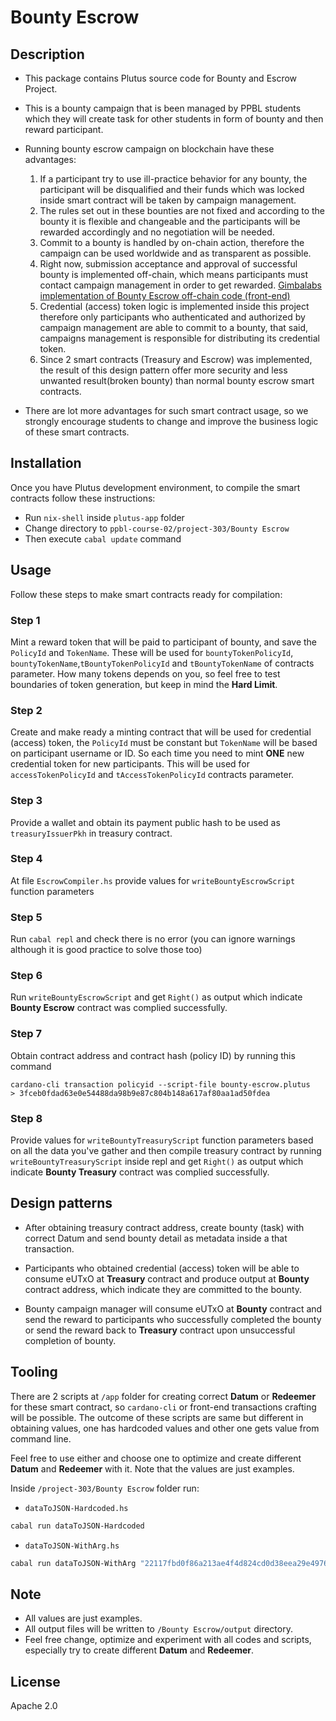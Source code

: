 # Bounty Escrow

## Description

- This package contains Plutus source code for Bounty and Escrow Project.

- This is a bounty campaign that is been managed by PPBL students which they will create task for other students in form of bounty and then reward participant.

- Running bounty escrow campaign on blockchain have these advantages:
    1. If a participant try to use ill-practice behavior for any bounty, the participant will be disqualified and their funds which was locked inside smart contract will be taken by campaign management.
    2. The rules set out in these bounties are not fixed and according to the bounty it is flexible and changeable and the participants will be rewarded accordingly and no negotiation will be needed.
    3. Commit to a bounty is handled by on-chain action, therefore the campaign can be used worldwide and as transparent as possible.
    4. Right now, submission acceptance and approval of successful bounty is implemented off-chain, which means participants must contact campaign management in order to get rewarded. [Gimbalabs implementation of Bounty Escrow off-chain code (front-end)](https://gitlab.com/gimbalabs/gimbal-bounty-treasury-and-escrow/gimbal-tracker-v1)
    5. Credential (access) token logic is implemented inside this project therefore only participants who authenticated and authorized by campaign management are able to commit to a bounty, that said, campaigns management is responsible for distributing its credential token.
    6. Since 2 smart contracts (Treasury and Escrow) was implemented, the result of this design pattern offer more security and less unwanted result(broken bounty) than normal bounty escrow smart contracts.

- There are lot more advantages for such smart contract usage, so we strongly encourage students to change and improve the business logic of these smart contracts.

## Installation

Once you have Plutus development environment, to compile the smart contracts follow these instructions:

- Run `nix-shell` inside `plutus-app` folder
- Change directory to `ppbl-course-02/project-303/Bounty Escrow`
- Then execute `cabal update` command

## Usage

Follow these steps to make smart contracts ready for compilation:

### Step 1

Mint a reward token that will be paid to participant of bounty, and save the `PolicyId` and `TokenName`. These will be used for `bountyTokenPolicyId`, `bountyTokenName`,`tBountyTokenPolicyId` and `tBountyTokenName` of contracts parameter. How many tokens depends on you, so feel free to test boundaries of token generation, but keep in mind the **Hard Limit**.

### Step 2

Create and make ready a minting contract that will be used for credential (access) token, the `PolicyId` must be constant but `TokenName` will be based on participant username or ID. So each time you need to mint **ONE** new credential token for new participants. This will be used for `accessTokenPolicyId` and `tAccessTokenPolicyId` contracts parameter.

### Step 3

Provide a wallet and obtain its payment public hash to be used as `treasuryIssuerPkh` in treasury contract.

### Step 4

At file `EscrowCompiler.hs` provide values for  `writeBountyEscrowScript` function parameters

### Step 5

Run `cabal repl` and check there is no error (you can ignore warnings although it is good practice to solve those too)

### Step 6

Run `writeBountyEscrowScript` and get `Right()` as output which indicate **Bounty Escrow** contract was complied successfully.

### Step 7

Obtain contract address and contract hash (policy ID) by running this command

```
cardano-cli transaction policyid --script-file bounty-escrow.plutus
> 3fceb0fdad63e0e54488da98b9e87c804b148a617af80aa1ad50fdea
```

### Step 8

Provide values for `writeBountyTreasuryScript` function parameters based on all the data you've gather and then compile treasury contract by running `writeBountyTreasuryScript` inside repl and get `Right()` as output which indicate **Bounty Treasury** contract was complied successfully.

## Design patterns

- After obtaining treasury contract address, create bounty (task) with correct Datum and send bounty detail as metadata inside a that transaction.

- Participants who obtained credential (access) token will be able to consume eUTxO at **Treasury** contract and produce output at **Bounty** contract address, which indicate they are committed to the bounty.

- Bounty campaign manager will consume eUTxO at **Bounty** contract and send the reward to participants who successfully completed the bounty or send the reward back to **Treasury** contract upon unsuccessful completion of bounty.

## Tooling

There are 2 scripts at `/app` folder for creating correct **Datum** or **Redeemer** for these smart contract, so `cardano-cli` or front-end transactions crafting will be possible. The outcome of these scripts are same but different in obtaining values, one has hardcoded values and other one gets value from command line.

Feel free to use either and choose one to optimize and create different **Datum** and **Redeemer** with it. Note that the values are just examples.

Inside `/project-303/Bounty Escrow` folder run:

- `dataToJSON-Hardcoded.hs`

```bash
cabal run dataToJSON-Hardcoded
```

- `dataToJSON-WithArg.hs`

```bash
cabal run dataToJSON-WithArg "22117fbd0f86a213ae4f4d824cd0d38eea29e49764ae22f5f50ba3d3" "e02f8dd57e378ee673d5bf3bf7228382f131b1767d588a79cde2726a" 20 25000 1651252695000
```

## Note

- All values are just examples.
- All output files will be written to `/Bounty Escrow/output` directory.
- Feel free change, optimize and experiment with all codes and scripts, especially try to create different **Datum** and **Redeemer**.

## License

Apache 2.0
